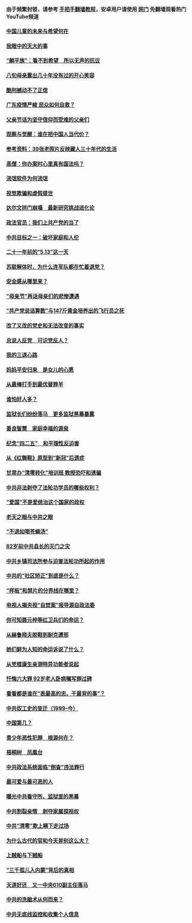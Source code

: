 #### 由于频繁封锁，请参考 [手把手翻墙教程](https://github.com/gfw-breaker/guides/wiki/)，安卓用户请使用 [网门](https://github.com/gfw-breaker/nogfw/blob/master/dl.md?t=07081300) 免翻墙观看热门YouTube频道 

#### [中国儿童的未来与希望何在](../pages/19/427680.md?t=07081300) 

#### [我眼中的天大的事](../pages/19/427619.md?t=07081300) 

#### [“躺平族”：看不到希望　所以无声的抗议](../pages/19/427464.md?t=07081300) 

#### [八旬母亲露出几十年没有过的开心笑容](../pages/19/427429.md?t=07081300) 

#### [酷刑撼动不了正信](../pages/19/427414.md?t=07081300) 

#### [广东疫情严峻 民众如何自救？](../pages/19/427311.md?t=07081300) 

#### [父亲节话为坚守信仰而受难的父亲们](../pages/19/427033.md?t=07081300) 

#### [观察与觉醒：谁在把中国人当代价？](../pages/19/426987.md?t=07081300) 

#### [参考资料：39张老照片反映藏人三十年代的生活](../pages/19/426471.md?t=07081300) 

#### [高僧：你办案时心里真有国法吗？](../pages/19/426530.md?t=07081300) 

#### [流氓软件为何流氓](../pages/19/426531.md?t=07081300) 

#### [视觉欺骗和虚假盛世](../pages/19/426443.md?t=07081300) 

#### [达尔文拱门崩塌　最新研究挑战进化论](../pages/19/426009.md?t=07081300) 

#### [政法官员：我们上共产党的当了](../pages/19/425351.md?t=07081300) 

#### [中共目标之一：破坏家庭和人伦](../pages/19/424454.md?t=07081300) 

#### [二十一年前的“5.13”这一天](../pages/19/424814.md?t=07081300) 

#### [苏联解体时，为什么连军队都在忙着退党？](../pages/19/424335.md?t=07081300) 

#### [安全感从哪里来？](../pages/19/424336.md?t=07081300) 

#### [“母亲节”再话母亲们的悲惨遭遇](../pages/19/424234.md?t=07081300) 

#### [“共产党说话算数”与147斤黄金培养出的飞行员之死](../pages/19/424115.md?t=07081300) 

#### [改了又改的党史和无法改变的事实](../pages/19/424037.md?t=07081300) 

#### [总说人反党　可识党反人？](../pages/19/423820.md?t=07081300) 

#### [我的三退心路](../pages/19/423876.md?t=07081300) 

#### [妈妈平安归来　是女儿的心愿](../pages/19/423947.md?t=07081300) 

#### [从最棒打手到最优替罪羊](../pages/19/423819.md?t=07081300) 

#### [谁怕好人多？](../pages/19/423774.md?t=07081300) 

#### [监狱长们纷纷落马　更多监狱黑幕暴露](../pages/19/423787.md?t=07081300) 

#### [善良智慧　家庭幸福的源泉](../pages/19/423632.md?t=07081300) 

#### [纪念“四二五”　和平理性反迫害](../pages/19/423660.md?t=07081300) 

#### [从《红舞鞋》原型到“新冠”后遗症](../pages/19/423509.md?t=07081300) 

#### [甘肃办“清零转化”培训班 教授恐吓和诱骗](../pages/19/423498.md?t=07081300) 

#### [中共非法剥夺了法轮功学员的哪些权利？](../pages/19/423392.md?t=07081300) 

#### [“爱国”不是爱统治这个国家的政权](../pages/19/423029.md?t=07081300) 

#### [老天之眼与中共之眼](../pages/19/423378.md?t=07081300) 

#### [“不退如喝苍蝇汤”](../pages/19/423287.md?t=07081300) 

#### [82岁前中共县长的灭门之灾](../pages/19/423055.md?t=07081300) 

#### [中共乡镇司法所参与迫害法轮功所起的作用](../pages/19/423064.md?t=07081300) 

#### [中共的“社区矫正”到底是什么？](../pages/19/422870.md?t=07081300) 

#### [“样板”和禁片的分界线在哪里？](../pages/19/422704.md?t=07081300) 

#### [电视人揭央视“自焚案”报导源自政法委](../pages/19/422770.md?t=07081300) 

#### [你可知聂元梓等红卫兵们的命运？](../pages/19/422848.md?t=07081300) 

#### [从赫鲁晓夫脱鞋到耐克遭邪](../pages/19/422826.md?t=07081300) 

#### [她们鲜为人知的命运诉说了什么？](../pages/19/422754.md?t=07081300) 

#### [从党棍康生亲测特异功能者说起](../pages/19/422657.md?t=07081300) 

#### [忏悔六大罪 92岁老人卧病嘱写罪过碑](../pages/19/422750.md?t=07081300) 

#### [看看都是谁在“表最高的忠、干最背的事”？](../pages/19/422703.md?t=07081300) 

#### [中共奴工史的变迁（1999-今）](../pages/19/422656.md?t=07081300) 

#### [中国第几？](../pages/19/422496.md?t=07081300) 

#### [青少年恶性犯罪　根源何在？](../pages/19/422449.md?t=07081300) 

#### [梧桐树　凤凰台](../pages/19/422442.md?t=07081300) 

#### [中共政法系统面临“倒查”违法罪行](../pages/19/422497.md?t=07081300) 

#### [最可爱与最可恶的人](../pages/19/422448.md?t=07081300) 

#### [曝光中共看守所、监狱里的黑幕](../pages/19/422390.md?t=07081300) 

#### [中共割裂亲情　剥夺家属探视权](../pages/19/422364.md?t=07081300) 

#### [中共“清零”欺上瞒下走过场](../pages/19/422306.md?t=07081300) 

#### [为什么古代的官和今天差别这么大？](../pages/19/422228.md?t=07081300) 

#### [上贼船与下贼船](../pages/19/422276.md?t=07081300) 

#### [“三千孤儿入内蒙”背后的真相](../pages/19/422229.md?t=07081300) 

#### [天道好还　又一中央610副主任落马](../pages/19/422155.md?t=07081300) 

#### [中共的洗脑术从何而来？](../pages/19/422154.md?t=07081300) 

#### [中共无底线监控和收集个人信息](../pages/19/422039.md?t=07081300) 

